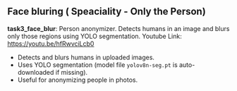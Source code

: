 ## Face bluring ( Speaciality - Only the Person)

**task3_face_blur**: Person anonymizer. Detects humans in an image and blurs only those regions using YOLO segmentation.
Youtube Link: https://youtu.be/hfRwvciLcb0

- Detects and blurs humans in uploaded images.
- Uses YOLO segmentation (model file `yolov8n-seg.pt` is auto-downloaded if missing).
- Useful for anonymizing people in photos.
